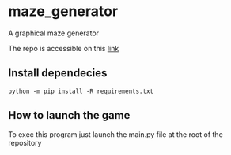 # maze_generator
A graphical maze generator

The repo is accessible on this [link](https://github.com/femifacia/maze_generator)

## Install dependecies

    python -m pip install -R requirements.txt

## How to launch the game

To exec this program just launch the main.py file at the root of the repository